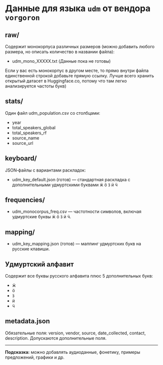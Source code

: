 # Данные для языка `udm` от вендора `vorgoron`

## raw/
Содержит монокорпуса различных размеров (можно добавить любого размера, но описать количество в названии файла):
- udm_mono_XXXXX.txt (Данные пока не готовы)

Если у вас есть монокорпус в другом месте, то прямо внутри файла единственной строкой добавьте прямую ссылку. Лучше всего хранить открытый датасет в Huggingface.co, потому что там легко анализируется частоты букв)

## stats/
Один файл udm_population.csv со столбцами:
- year
- total_speakers_global
- total_speakers_rf
- source_name
- source_url

## keyboard/
JSON‑файлы с вариантами раскладок:
- udm_key_default.json (готов) — стандартная раскладка с дополнительными удмуртскими буквами ӝ ӧ ӟ ӥ ӵ

## frequencies/
- udm_monocorpus_freq.csv — частотности символов, включая удмуртские буквы ӝ ӧ ӟ ӥ ӵ.

## mapping/
- udm_key_mapping.json (готов) — маппинг удмуртских букв на русские клавиши.

## Удмуртский алфавит
Содержит все буквы русского алфавита плюс 5 дополнительных букв:
- ӝ
- ӧ
- ӟ
- ӥ
- ӵ

## metadata.json
Обязательные поля: version, vendor, source, date_collected, contact, description.
Допускаются дополнительные поля.

---  
**Подсказка:** можно добавлять аудиоданные, фонетику, примеры предложений, графики и др.
